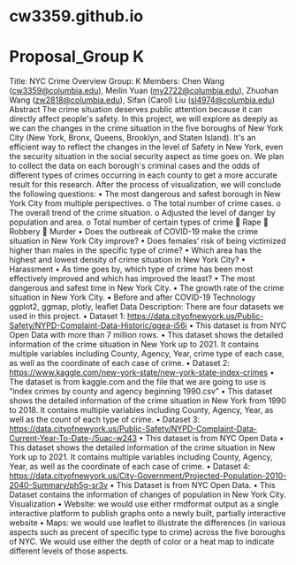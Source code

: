 # cw3359.github.io
# Proposal_Group K
Title: NYC Crime Overview
Group: K
Members: Chen Wang (cw3359@columbia.edu), Meilin Yuan (my2722@columbia.edu), Zhuohan Wang (zw2818@columbia.edu), Sifan (Carol) Liu (sl4974@columbia.edu)
Abstract
The crime situation deserves public attention because it can directly affect people's safety. In this project, we will explore as deeply as we can the changes in the crime situation in the five boroughs of New York City (New York, Bronx, Queens, Brooklyn, and Staten Island). It's an efficient way to reflect the changes in the level of Safety in New York, even the security situation in the social security aspect as time goes on. We plan to collect the data on each borough's criminal cases and the odds of different types of crimes occurring in each county to get a more accurate result for this research. After the process of visualization, we will conclude the following questions:
•	The most dangerous and safest borough in New York City from multiple perspectives.
o	The total number of crime cases.
o	The overall trend of the crime situation.
o	Adjusted the level of danger by population and area.
o	Total number of certain types of crime
	Rape
	Robbery
	Murder
•	Does the outbreak of COVID-19 make the crime situation in New York City improve?
•	Does females’ risk of being victimized higher than males in the specific type of crime?
•	Which area has the highest and lowest density of crime situation in New York City?
•	Harassment
•	As time goes by, which type of crime has been most effectively improved and which has improved the least?
•	The most dangerous and safest time in New York City.
•	The growth rate of the crime situation in New York City.
•	Before and after COVID-19
Technology
ggplot2, ggmap, plotly, leaflet
Data Description: There are four datasets we used in this project.
•	Dataset 1: https://data.cityofnewyork.us/Public-Safety/NYPD-Complaint-Data-Historic/qgea-i56i
•	This dataset is from NYC Open Data with more than 7 million rows.
•	This dataset shows the detailed information of the crime situation in New York up to 2021. It contains multiple variables including County, Agency, Year, crime type of each case, as well as the coordinate of each case of crime.
•	Dataset 2: https://www.kaggle.com/new-york-state/new-york-state-index-crimes
•	The dataset is from kaggle.com and the file that we are going to use is “index crimes by county and agency beginning 1990.csv”
•	This dataset shows the detailed information of the crime situation in New York from 1990 to 2018. It contains multiple variables including County, Agency, Year, as well as the count of each type of crime.
•	Dataset 3: https://data.cityofnewyork.us/Public-Safety/NYPD-Complaint-Data-Current-Year-To-Date-/5uac-w243
•	This dataset is from NYC Open Data
•	This dataset shows the detailed information of the crime situation in New York up to 2021. It contains multiple variables including County, Agency, Year, as well as the coordinate of each case of crime.
•	Dataset 4: https://data.cityofnewyork.us/City-Government/Projected-Population-2010-2040-Summary/ph5g-sr3v
•	This Dataset is from NYC Open Data.
•	This Dataset contains the information of changes of population in New York City.
Visualization
•	Website: we would use either rmdformat output as a single interactive platform to publish graphs onto a newly built, partially interactive website
•	Maps: we would use leaflet to illustrate the differences (in various aspects such as precent of specific type to crime) across the five boroughs of NYC. We would use either the depth of color or a heat map to indicate different levels of those aspects. 
